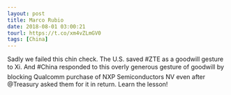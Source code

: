 ```yaml
---
layout: post
title: Marco Rubio
date: 2018-08-01 03:00:21
tourl: https://t.co/xm4vZLmGV0
tags: [China]
---
```

Sadly we failed this chin check. The U.S. saved #ZTE as a goodwill gesture to Xi. And #China responded to this overly generous gesture of goodwill by blocking Qualcomm pur­chase of NXP Semi­con­duc­tors NV even after @Treasury asked them for it in return. Learn the lesson!